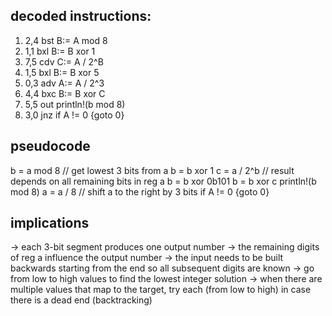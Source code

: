 ## decoded instructions:
1. 2,4 bst  B:= A mod 8
2. 1,1 bxl  B:= B xor 1
3. 7,5 cdv  C:= A / 2^B
4. 1,5 bxl  B:= B xor 5
5. 0,3 adv  A:= A / 2^3
6. 4,4 bxc  B:= B xor C
7. 5,5 out  println!(b mod 8)
8. 3,0 jnz  if A != 0 {goto 0}

## pseudocode
b = a mod 8             // get lowest 3 bits from a
b = b xor 1
c = a / 2^b            // result depends on all remaining bits in reg a
b = b xor 0b101
b = b xor c
println!(b mod 8)
a = a / 8              // shift a to the right by 3 bits
if A != 0 {goto 0}

## implications
-> each 3-bit segment produces one output number
-> the remaining digits of reg a influence the output number
-> the input needs to be built backwards starting from the end so all subsequent digits are known
-> go from low to high values to find the lowest integer solution
-> when there are multiple values that map to the target, try each (from low to high) in case there is a dead end (backtracking)
